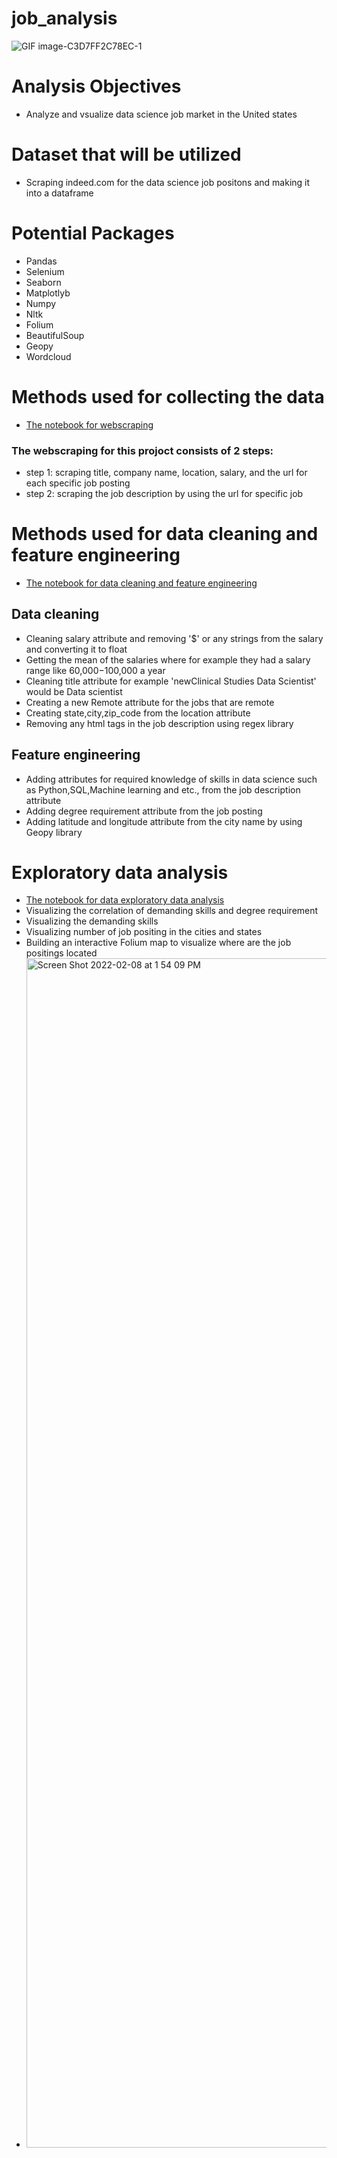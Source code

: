# job_analysis
![GIF image-C3D7FF2C78EC-1](https://user-images.githubusercontent.com/79353291/153075160-8b9befdb-11c5-49cc-a10e-afef0dbf1a73.gif)
# Analysis Objectives
* Analyze and vsualize data science job market in the United states


# Dataset that will be utilized

* Scraping indeed.com for the data science job positons and making it into a dataframe


# Potential Packages
* Pandas
* Selenium
* Seaborn
* Matplotlyb
* Numpy
* Nltk
* Folium
* BeautifulSoup
* Geopy
* Wordcloud 

# Methods used for collecting the data
* [The notebook for webscraping](https://github.com/raminstad/job_analysis/blob/main/Web_Scraping.ipynb)
### The webscraping for this projoct consists of 2 steps: 
* step 1: scraping title, company name, location, salary, and the url for each specific job posting 
* step 2: scraping the job description by using the url for specific job

# Methods used for data cleaning and feature engineering
* [The notebook for data cleaning and feature engineering](https://github.com/raminstad/job_analysis/blob/main/Data_cleaning.ipynb)
## Data cleaning
* Cleaning salary attribute and removing '$' or any strings from the salary and converting it to float
* Getting the mean of the salaries where for example they had a salary range like 60,000−100,000 a year
* Cleaning title attribute for example 'newClinical Studies Data Scientist' would be Data scientist
* Creating a new Remote attribute for the jobs that are remote 
* Creating state,city,zip_code from the location attribute
* Removing any html tags in the job description using regex library
## Feature engineering
* Adding attributes for required knowledge of skills in data science such as Python,SQL,Machine learning and etc., from the job description attribute
* Adding degree requirement attribute from the job posting 
* Adding latitude and longitude attribute from the city name by using Geopy library
# Exploratory data analysis
* [The notebook for data exploratory data analysis](https://github.com/raminstad/job_analysis/blob/main/EDA.ipynb)
* Visualizing the correlation of demanding skills and degree requirement
* Visualizing the demanding skills
* Visualizing number of job positing in the cities and states
* Building an interactive Folium map to visualize where are the job positings located
* <img width="1903" alt="Screen Shot 2022-02-08 at 1 54 09 PM" src="https://user-images.githubusercontent.com/79353291/153082238-cdb735d5-ded8-40a7-916e-7d10c839534f.png">

